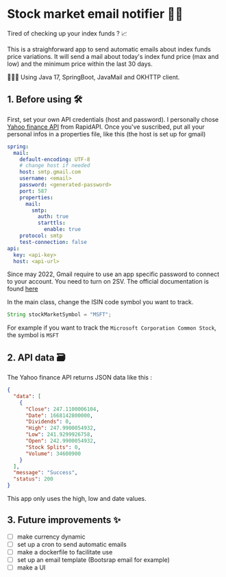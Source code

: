 # Stock market email notifier 📩🏦

Tired of checking up your index funds ? 📈

This is a straighforward app to send automatic emails about index funds price variations.
It will send a mail about today's index fund price (max and low) and the minimum price within the last 30 days.

🧑🏼‍🍳 Using Java 17, SpringBoot, JavaMail and OKHTTP client.

## 1. Before using 🛠️

First, set your own API credentials (host and password). I personally chose [Yahoo finance API](https://rapidapi.com/asepscareer/api/yahoo-finance97/) from RapidAPI. Once you've suscribed, put all your personal infos in a properties file, like this (the host is set up for gmail)

```yaml
spring:
  mail:
    default-encoding: UTF-8
    # change host if needed
    host: smtp.gmail.com
    username: <email>
    password: <generated-password>
    port: 587
    properties:
      mail:
        smtp:
          auth: true
          starttls:
            enable: true
    protocol: smtp
    test-connection: false
api:
  key: <api-key>
  host: <api-url>

```

Since may 2022, Gmail require to use an app specific password to connect to your account. You need to turn on 2SV. The official documentation is found [here](https://support.google.com/accounts/answer/185833?hl=en)

In the main class, change the ISIN code symbol you want to track.

```java
String stockMarketSymbol = "MSFT";
```

For example if you want to track the `Microsoft Corporation Common Stock`, the symbol is `MSFT`

## 2. API data 🗃️

The Yahoo finance API returns JSON data like this :

```json
{
  "data": [
    {
      "Close": 247.1100006104,
      "Date": 1668142800000,
      "Dividends": 0,
      "High": 247.9900054932,
      "Low": 241.9299926758,
      "Open": 242.9900054932,
      "Stock Splits": 0,
      "Volume": 34600900
    }
  ],
  "message": "Success",
  "status": 200
}
```

This app only uses the high, low and date values.

## 3. Future improvements ✨

- [ ] make currency dynamic
- [ ] set up a cron to send automatic emails
- [ ] make a dockerfile to facilitate use
- [ ] set up an email template (Bootsrap email for example)
- [ ] make a UI
